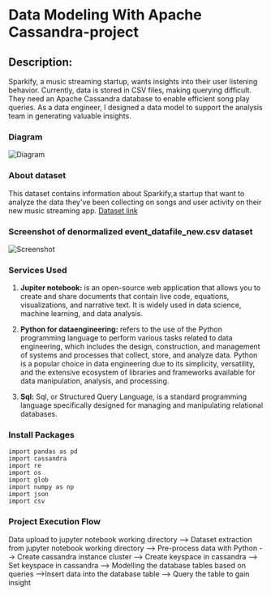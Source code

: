 # Data Modeling With Apache Cassandra-project
## Description:
Sparkify, a music streaming startup, wants insights into their user listening behavior. Currently, data is stored in CSV files, making querying difficult. They need an Apache Cassandra database to enable efficient song play queries. As a data engineer, I designed a data model to support the analysis team in generating valuable insights.

### Diagram
![Diagram](https://github.com/Joshh90/data-modeling-with-apache-cassandra-project/blob/main/Cassandra_logo.svg)

### About dataset
This dataset contains information about Sparkify,a startup that want to analyze the data they've been collecting on songs and user activity on their new music streaming app.
[Dataset link](https://github.com/Joshh90/data-modeling-with-apache-cassandra-project/blob/main/event_datafile_new.csv)

### Screenshot of denormalized event_datafile_new.csv dataset
![Screenshot](https://github.com/Joshh90/data-modeling-with-apache-cassandra-project/blob/main/screenshot_of_event_datafile.jpg)

### Services Used
1. **Jupiter notebook:** is an open-source web application that allows you to create and share documents that contain live code, equations, visualizations, and narrative text. It is widely used in data science, machine learning, and data analysis.

2. **Python for dataengineering:** refers to the use of the Python programming language to perform various tasks related to data engineering, which includes the design, construction, and management of systems and processes that collect, store, and analyze data. Python is a popular choice in data engineering due to its simplicity, versatility, and the extensive ecosystem of libraries and frameworks available for data manipulation, analysis, and processing.

3. **Sql:** Sql, or Structured Query Language, is a standard programming language specifically designed for managing and manipulating relational databases.


### Install Packages
 ```
import pandas as pd
import cassandra
import re
import os
import glob
import numpy as np
import json
import csv
 ```
### Project Execution Flow
Data upload to jupyter notebook working directory --> Dataset extraction from jupyter notebook working directory --> Pre-process data with Python --> Create cassandra instance cluster --> Create keyspace in cassandra --> Set keyspace in cassandra --> Modelling the database tables based on queries -->Insert data into the database table --> Query the table to gain insight
